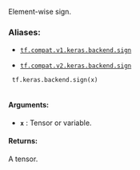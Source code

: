 Element-wise sign.



### Aliases:

- [ `tf.compat.v1.keras.backend.sign` ](/api_docs/python/tf/keras/backend/sign)

- [ `tf.compat.v2.keras.backend.sign` ](/api_docs/python/tf/keras/backend/sign)



```
 tf.keras.backend.sign(x)
 
```



#### Arguments:

- **`x`** : Tensor or variable.



#### Returns:
A tensor.

